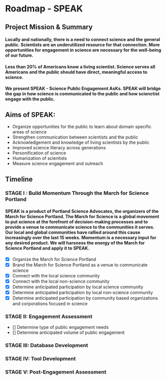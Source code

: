 # Roadmap - SPEAK

## Project Mission & Summary
#### Locally and nationally, there is a need to connect science and the general public. Scientists are an underutilized resource for that connection. More opportunities for engagement in science are necessary for the well-being of our future. 
#### Less than 20% of Americans know a living scientist. Science serves all Americans and the public should have direct, meaningful access to science. 
#### We present SPEAK - Science Public Engagement AsKs. SPEAK will bridge the gap in how science is communicated to the public and how scienctist engage with the public.

## Aims of SPEAK:
* Organize opportunities for the public to learn about domain specific areas of science
* Strengthen communication between scientists and the public
* Acknowledgement and knowledge of living scientists by the public
* Improved science literacy across generations
* Personification of science
* Humanization of scientists
* Measure science engagement and outreach

## Timeline

### STAGE I : Build Momentum Through the March for Science Portland
#### SPEAK is a product of Portland Science Advocates, the organizers of the March for Science Portland. The March for Science is a global movement to put science at the forefront of decision-making processes and to provide a venue to communicate science to the communities it serves. Our local and global communities have rallied around this cause increasingly over the last 15 weeks. Momentum is a necessary input for any desired product. We will harsness the energy of the March for Science Portland and apply it to SPEAK.

- [X] Organize the March for Science Portland
- [X] Brand the March for Science Portland as a venue to communicate science
- [X] Connect with the local science community
- [X] Connect with the local non-science community
- [X] Determine anticipated participation by local science community
- [X] Determine anticipated participation by local non-science community
- [X] Determine anticipated participation by community based organizations and corporations focused in science

### STAGE II: Engagement Assessment
- [] Determine type of public engagement needs
- [] Determine anticipated volume of public engagement

### STAGE III: Database Development

### STAGE IV: Tool Development

### STAGE V: Post-Engagement Assessment
